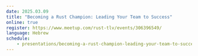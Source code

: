 ```yaml
---
date: 2025.03.09
title: "Becoming a Rust Champion: Leading Your Team to Success"
online: true
register: https://www.meetup.com/rust-tlv/events/306396549/
language: Hebrew
schedule:
    - presentations/becoming-a-rust-champion-leading-your-team-to-success-virtual.md
---
```




